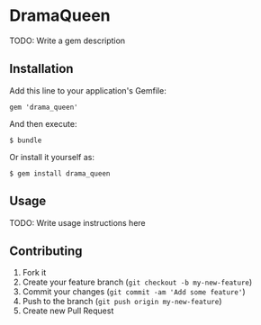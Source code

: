 # DramaQueen

TODO: Write a gem description

## Installation

Add this line to your application's Gemfile:

    gem 'drama_queen'

And then execute:

    $ bundle

Or install it yourself as:

    $ gem install drama_queen

## Usage

TODO: Write usage instructions here

## Contributing

1. Fork it
2. Create your feature branch (`git checkout -b my-new-feature`)
3. Commit your changes (`git commit -am 'Add some feature'`)
4. Push to the branch (`git push origin my-new-feature`)
5. Create new Pull Request
